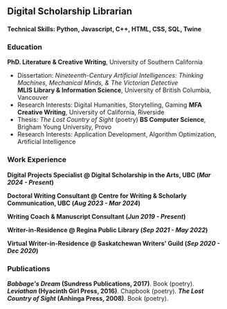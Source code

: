 ## Digital Scholarship Librarian

#### Technical Skills: Python, Javascript, C++, HTML, CSS, SQL, Twine

### Education
  **PhD. Literature & Creative Writing**, University of Southern California
  - Dissertation: _Nineteenth-Century Artificial Intelligences: Thinking Machines, Mechanical Minds, & The Victorian Detective_  
  **MLIS Library & Information Science**, University of British Columbia, Vancouver
  - Research Interests:  Digital Humanities, Storytelling, Gaming
  **MFA Creative Writing**, University of California, Riverside
  - Thesis: _The Lost Country of Sight_ (poetry)
  **BS Computer Science**, Brigham Young University, Provo
  - Research Interests: Application Development, Algorithm Optimization, Artificial Intelligence

### Work Experience
  **Digital Projects Specialist @ Digital Scholarship in the Arts, UBC (_Mar 2024 - Present_)**

  **Doctoral Writing Consultant @ Centre for Writing & Scholarly Communication, UBC (_Aug 2023 - Mar 2024_)**
  
  **Writing Coach & Manuscript Consultant (_Jun 2019 - Present_)**
  
  **Writer-in-Residence @ Regina Public Library (_Sep 2021 - May 2022_)**

  **Virtual Writer-in-Residence @ Saskatchewan Writers' Guild (_Sep 2020 - Dec 2020_)**

### Publications ###
  **_Babbage's Dream_ (Sundress Publications, 2017)**. Book (poetry).
  **_Leviathan_ (Hyacinth Girl Press, 2016)**. Chapbook (poetry).
  **_The Lost Country of Sight_ (Anhinga Press, 2008)**. Book (poetry).



